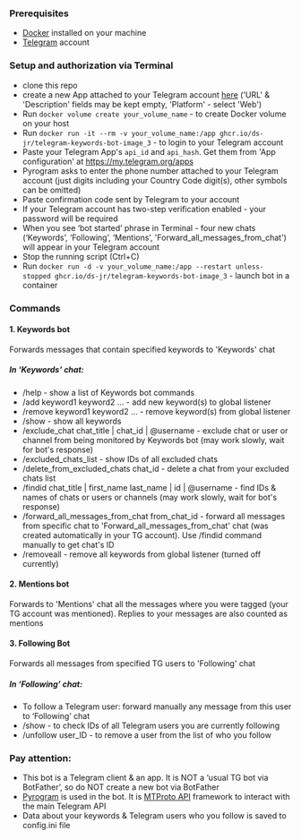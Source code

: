 ### Prerequisites
- [Docker](https://www.docker.com/) installed on your machine
- [Telegram](https://telegram.org/) account 

### Setup and authorization via Terminal
- clone this repo  
- create a new App attached to your Telegram account [here](https://my.telegram.org/auth?to=apps) ('URL' & 'Description' fields may be kept empty, 'Platform' - select 'Web') 
- Run `docker volume create your_volume_name` - to create Docker volume on your host 
- Run `docker run -it --rm -v your_volume_name:/app ghcr.io/ds-jr/telegram-keywords-bot-image_3` - to login to your Telegram account 
- Paste your Telegram App's `api_id` and `api_hash`. Get them from 'App configuration' at https://my.telegram.org/apps 
- Pyrogram asks to enter the phone number attached to your Telegram account (just digits including your Country Code digit(s), other symbols can be omitted)
- Paste confirmation code sent by Telegram to your account 
- If your Telegram account has two-step verification enabled - your password will be required 
- When you see ‘bot started’ phrase in Terminal - four new chats (‘Keywords’, ‘Following’, ‘Mentions’, 'Forward_all_messages_from_chat') will appear in your Telegram account  
- Stop the running script (Ctrl+C)
- Run `docker run -d -v your_volume_name:/app --restart unless-stopped ghcr.io/ds-jr/telegram-keywords-bot-image_3` - launch bot in a container 

### Commands
#### 1. Keywords bot
Forwards messages that contain specified keywords to 'Keywords' chat  
##### In ‘Keywords’ chat:
- /help - show a list of Keywords bot commands
- /add keyword1 keyword2 ... - add new keyword(s) to global listener
- /remove keyword1 keyword2 ... - remove keyword(s) from global listener
- /show - show all keywords
- /exclude_chat chat_title | chat_id | @username - exclude chat or user or channel from being monitored by Keywords bot (may work slowly, wait for bot's response)
- /excluded_chats_list - show IDs of all excluded chats 
- /delete_from_excluded_chats chat_id - delete a chat from your excluded chats list
- /findid chat_title | first_name last_name | id | @username - find IDs & names of chats or users or channels (may work slowly, wait for bot's response) 
- /forward_all_messages_from_chat from_chat_id - forward all messages from specific chat to 'Forward_all_messages_from_chat' chat (was created automatically in your TG account). Use /findid command manually to get chat's ID
- /removeall - remove all keywords from global listener (turned off currently)
#### 2. Mentions bot
Forwards to 'Mentions' chat all the messages where you were tagged (your TG account was mentioned). Replies to your messages are also counted as mentions 
#### 3. Following Bot
Forwards all messages from specified TG users to 'Following' chat  
##### In ‘Following’ chat:
- To follow a Telegram user: forward manually any message from this user to ‘Following’ chat
- /show - to check IDs of all Telegram users you are currently following
- /unfollow user_ID - to remove a user from the list of who you follow

### Pay attention:
- This bot is a Telegram client & an app. It is NOT a ‘usual TG bot via BotFather’, so do NOT create a new bot via BotFather 
- [Pyrogram](https://docs.pyrogram.org/) is used in the bot. It is [MTProto API](https://docs.pyrogram.org/topics/mtproto-vs-botapi) framework to interact with the main Telegram API 
- Data about your keywords & Telegram users who you follow is saved to config.ini file 
